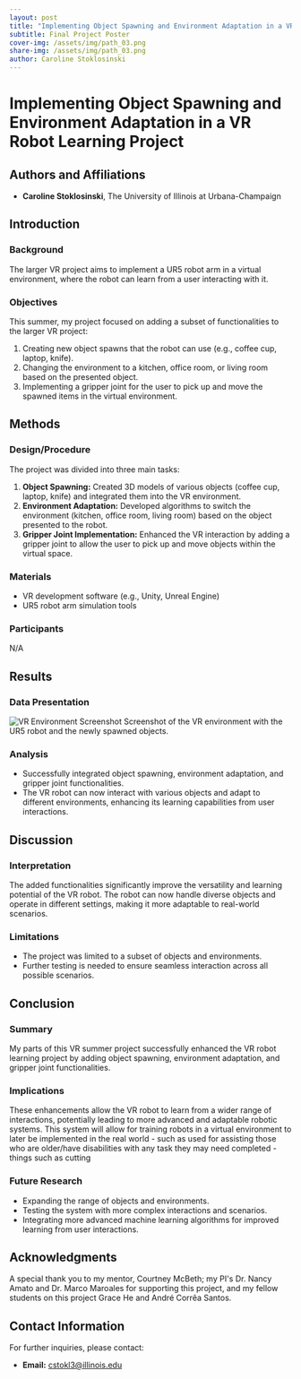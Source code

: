 ```yaml
---
layout: post
title: "Implementing Object Spawning and Environment Adaptation in a VR Robot Learning Project"
subtitle: Final Project Poster
cover-img: /assets/img/path_03.png
share-img: /assets/img/path_03.png
author: Caroline Stoklosinski
---
```


# Implementing Object Spawning and Environment Adaptation in a VR Robot Learning Project

## Authors and Affiliations
- **Caroline Stoklosinski**, The University of Illinois at Urbana-Champaign

## Introduction
### Background
The larger VR project aims to implement a UR5 robot arm in a virtual environment, where the robot can learn from a user interacting with it.

### Objectives
This summer, my project focused on adding a subset of functionalities to the larger VR project:
1. Creating new object spawns that the robot can use (e.g., coffee cup, laptop, knife).
2. Changing the environment to a kitchen, office room, or living room based on the presented object.
3. Implementing a gripper joint for the user to pick up and move the spawned items in the virtual environment.

## Methods
### Design/Procedure
The project was divided into three main tasks:
1. **Object Spawning:** Created 3D models of various objects (coffee cup, laptop, knife) and integrated them into the VR environment.
2. **Environment Adaptation:** Developed algorithms to switch the environment (kitchen, office room, living room) based on the object presented to the robot.
3. **Gripper Joint Implementation:** Enhanced the VR interaction by adding a gripper joint to allow the user to pick up and move objects within the virtual space.

### Materials
- VR development software (e.g., Unity, Unreal Engine)
- UR5 robot arm simulation tools

### Participants
N/A

## Results
### Data Presentation
![VR Environment Screenshot](path/to/vr_environment_screenshot.png)
Screenshot of the VR environment with the UR5 robot and the newly spawned objects.

### Analysis
- Successfully integrated object spawning, environment adaptation, and gripper joint functionalities.
- The VR robot can now interact with various objects and adapt to different environments, enhancing its learning capabilities from user interactions.

## Discussion
### Interpretation
The added functionalities significantly improve the versatility and learning potential of the VR robot. The robot can now handle diverse objects and operate in different settings, making it more adaptable to real-world scenarios.

### Limitations
- The project was limited to a subset of objects and environments.
- Further testing is needed to ensure seamless interaction across all possible scenarios.

## Conclusion
### Summary
My parts of this VR summer project successfully enhanced the VR robot learning project by adding object spawning, environment adaptation, and gripper joint functionalities.

### Implications
These enhancements allow the VR robot to learn from a wider range of interactions, potentially leading to more advanced and adaptable robotic systems. This system will allow for training robots in a virtual environment to later be implemented in the real world - such as used for assisting those who are older/have disabilities with any task they may need completed - things such as cutting 

### Future Research
- Expanding the range of objects and environments.
- Testing the system with more complex interactions and scenarios.
- Integrating more advanced machine learning algorithms for improved learning from user interactions.

## Acknowledgments
A special thank you to my mentor, Courtney McBeth; my PI's Dr. Nancy Amato and Dr. Marco Maroales for supporting this project, and my fellow students on this project Grace He and André Corrêa Santos. 

## Contact Information
For further inquiries, please contact:
- **Email:** cstokl3@illinois.edu

<!-- Add any custom styling if needed -->
<style>
  .poster-section {
    margin-bottom: 20px;
  }
  .poster-section h2 {
    color: #2E86C1;
  }
  .poster-section h3 {
    color: #2874A6;
  }
</style>
